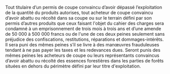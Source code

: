 Tout titulaire d’un permis de coupe convaincu d’avoir dépassé l’exploitation de la quantité du produits autorises, tout acheteur de coupe convaincu d’avoir abattu ou récolté dans sa coupe ou sur le terrain défini par son permis d’autres produits que ceux faisant l'objet du cahier des charges sera condamné à un emprisonnement de trois mois à trois ans et d’une amende de 50 000 à 500 000 francs ou de l'une de ces deux peines seulement sans préjudice des confiscations, restitutions, réparations et dommages-intérêts.
Il sera puni des mêmes peines s’il se livre à des manœuvres frauduleuses tendant à ne pas payer les taxes et les redevances dues.
Seront punis des mêmes peines les acheteurs de coupe ou leurs représentants convaincus d’avoir abattu ou récolté des essences forestières dans les parties de forêts situées en dehors du périmètre défini par leur titre d'exploitation.
